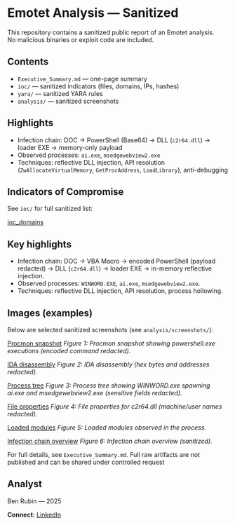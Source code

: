 # Emotet Analysis — Sanitized

This repository contains a sanitized public report of an Emotet analysis.  
No malicious binaries or exploit code are included.

## Contents
- `Executive_Summary.md` — one-page summary  
- `ioc/` — sanitized indicators (files, domains, IPs, hashes)  
- `yara/` — sanitized YARA rules  
- `analysis/` — sanitized screenshots  

## Highlights
- Infection chain: DOC → PowerShell (Base64) → DLL (`c2r64.dll`) → loader EXE → memory-only payload  
- Observed processes: `ai.exe`, `msedgewebview2.exe`  
- Techniques: reflective DLL injection, API resolution (`ZwAllocateVirtualMemory`, `GetProcAddress`, `LoadLibrary`), anti-debugging  

## Indicators of Compromise
See `ioc/` for full sanitized list:

[ioc_domains](ioc/ioc_domains.txt)

## Key highlights
- Infection chain: DOC → VBA Macro → encoded PowerShell (payload redacted) → DLL (`c2r64.dll`) → loader EXE → in-memory reflective injection.  
- Observed processes: `WINWORD.EXE`, `ai.exe`, `msedgewebview2.exe`.  
- Techniques: reflective DLL injection, API resolution, process hollowing.

## Images (examples)
Below are selected sanitized screenshots (see `analysis/screenshots/`):

[Procmon snapshot](analysis/screenshots/procmon-powershell-01.png)
*Figure 1: Procmon snapshot showing powershell.exe executions (encoded command redacted).*

[IDA disassembly](analysis/screenshots/ida-01.png)
*Figure 2: IDA disassembly (hex bytes and addresses redacted).*

[Process tree](blob/main/analysis/screenshots/process-tree-01.png)
*Figure 3: Process tree showing WINWORD.exe spawning ai.exe and msedgewebview2.exe (sensitive fields redacted).*

[File properties](analysis/screenshots/c2r64-properties-01.png)
*Figure 4: File properties for c2r64.dll (machine/user names redacted).*

[Loaded modules](analysis/screenshots/module-list-01.png)
*Figure 5: Loaded modules observed in the process.*

[Infection chain overview](analysis/screenshots/infection_chain.png)
*Figure 6: Infection chain overview (sanitized).*

For full details, see `Executive_Summary.md`. Full raw artifacts are not published and can be shared under controlled request

## Analyst

Ben Rubin — 2025

**Connect:** [LinkedIn](https://www.linkedin.com/in/ben-rubin-4ba3531b9/)



